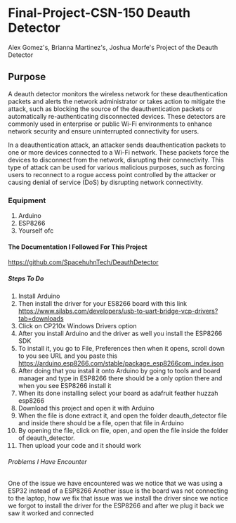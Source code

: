 # Final-Project-CSN-150 Deauth Detector
Alex Gomez's, Brianna Martinez's, Joshua Morfe's Project of the Deauth Detector

## Purpose
A deauth detector monitors the wireless network for these deauthentication packets and alerts the network administrator or takes action to mitigate the attack, such as blocking the source of the deauthentication packets or automatically re-authenticating disconnected devices. These detectors are commonly used in enterprise or public Wi-Fi environments to enhance network security and ensure uninterrupted connectivity for users.

In a deauthentication attack, an attacker sends deauthentication packets to one or more devices connected to a Wi-Fi network. These packets force the devices to disconnect from the network, disrupting their connectivity. This type of attack can be used for various malicious purposes, such as forcing users to reconnect to a rogue access point controlled by the attacker or causing denial of service (DoS) by disrupting network connectivity.

### Equipment
1. Arduino
2. ESP8266
3. Yourself ofc

#### The Documentation I Followed For This Project

https://github.com/SpacehuhnTech/DeauthDetector

##### Steps To Do

1. Install Arduino
2. Then install the driver for your ES8266 board with this link https://www.silabs.com/developers/usb-to-uart-bridge-vcp-drivers?tab=downloads
3. Click on CP210x Windows Drivers option
4. After you install Arduino and the driver as well you install the ESP8266 SDK
5. To install it, you go to File, Preferences then when it opens, scroll down to you see URL and you paste this https://arduino.esp8266.com/stable/package_esp8266com_index.json
6. After doing that you install it onto Arduino by going to tools and board manager and type in ESP8266 there should be a only option there and when you see ESP8266 install it
7. When its done installing select your board as adafruit feather huzzah esp8266
8. Download this project and open it with Arduino
9. When the file is done extract it, and open the folder deauth_detector file and inside there should be a file, open that file in Arduino
10. By opening the file, click on file, open, and open the file inside the folder of deauth_detector.
11. Then upload your code and it should work

###### Problems I Have Encounter

One of the issue we have encountered was we notice that we was using a ESP32 instead of a ESP8266
Another issue is the board was not connecting to the laptop, how we fix that issue was we install the driver since we notice we forgot to install the driver for the ESP8266 and after we plug it back we saw it worked and connected
